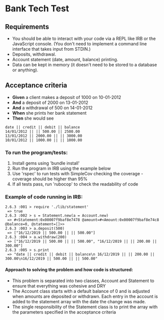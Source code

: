 # Bank Tech Test

## Requirements
- You should be able to interact with your code via a REPL like IRB or the JavaScript console. (You don't need to implement a command line interface that takes input from STDIN.)
- Deposits, withdrawal.
- Account statement (date, amount, balance) printing.
- Data can be kept in memory (it doesn't need to be stored to a database or anything).

## Acceptance criteria
- **Given** a client makes a deposit of 1000 on 10-01-2012
- **And** a deposit of 2000 on 13-01-2012
- **And** a withdrawal of 500 on 14-01-2012
- **When** she prints her bank statement
- **Then** she would see

```
date || credit || debit || balance
14/01/2012 || || 500.00 || 2500.00
13/01/2012 || 2000.00 || || 3000.00
10/01/2012 || 1000.00 || || 1000.00
```

### To run the program/tests:
1. Install gems using 'bundle install'
2. Run the program in IRB using the example below
3. Use 'rspec' to run tests with SimpleCov checking the coverage - coverage should be higher than 95%
4. If all tests pass, run 'rubocop' to check the readability of code

### Example of code running in IRB:

```
2.6.3 :001 > require './lib/statement'
 => true
2.6.3 :002 > s = Statement.new(a = Account.new)
 => #<Statement:0x00007f9baf8e7478 @amount=#<Amount:0x00007f9baf8e74c8 @balance=0, @statement=[]>>
2.6.3 :003 > a.deposit(500)
 => ["16/12/2019 || 500.00 || || 500.00"]
2.6.3 :004 > a.withdraw(200)
 => ["16/12/2019 || 500.00 || || 500.00", "16/12/2019 || || 200.00 || 300.00"]
2.6.3 :005 > s.print
 => "date || credit || debit || balance\n 16/12/2019 || || 200.00 || 300.00\n16/12/2019 || 500.00 || || 500.00"
 ```

#### Approach to solving the problem and how code is structured:
- This problem is separated into two classes, Account and Statement to ensure that everything was cohesive and DRY
- The Account class starts with a default balance of 0 and is adjusted when amounts are deposited or withdrawn. Each entry in the account is added to the statement array with the date the change was made.
- The single responsibility of the Statement class is to print the array with the parameters specified in the acceptance criteria
